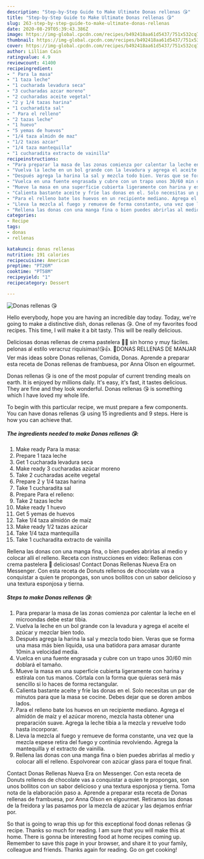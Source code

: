 ```yaml
---
description: "Step-by-Step Guide to Make Ultimate Donas rellenas 😘"
title: "Step-by-Step Guide to Make Ultimate Donas rellenas 😘"
slug: 263-step-by-step-guide-to-make-ultimate-donas-rellenas
date: 2020-08-29T05:39:43.386Z
image: https://img-global.cpcdn.com/recipes/b492418aa61d5437/751x532cq70/donas-rellenas-😘-foto-principal.jpg
thumbnail: https://img-global.cpcdn.com/recipes/b492418aa61d5437/751x532cq70/donas-rellenas-😘-foto-principal.jpg
cover: https://img-global.cpcdn.com/recipes/b492418aa61d5437/751x532cq70/donas-rellenas-😘-foto-principal.jpg
author: Lillian Cain
ratingvalue: 4.9
reviewcount: 41400
recipeingredient:
- " Para la masa"
- "1 taza leche"
- "1 cucharada levadura seca"
- "3 cucharadas azcar moreno"
- "2 cucharadas aceite vegetal"
- "2 y 1/4 tazas harina"
- "1 cucharadita sal"
- " Para el relleno"
- "2 tazas leche"
- "1 huevo"
- "5 yemas de huevos"
- "1/4 taza almidn de maz"
- "1/2 tazas azcar"
- "1/4 taza mantequilla"
- "1 cucharadita extracto de vainilla"
recipeinstructions:
- "Para preparar la masa de las zonas comienza por calentar la leche en el microondas debe estar tibia."
- "Vuelva la leche en un bol grande con la levadura y agrega el aceite el azúcar y mezclar bien todo."
- "Después agrega la harina la sal y mezcla todo bien. Veras que se forma una masa más bien líquida, usa una batidora para amasar durante 10min.a velocidad media."
- "Vuelca en una fuente engrasada y cubre con un trapo unos 30/60 min doblará el tamaño."
- "Mueve la masa en una superficie cubierta ligeramente con harina y estírala con tus manos. Córtala con la forma que quieras será más sencillo si lo haces de forma rectangular."
- "Calienta bastante aceite y fríe las donas en el. Solo necesitas un par de minutos para que la masa se cocine. Debes dejar que se doren ambos lados."
- "Para el relleno bate los huevos en un recipiente mediano. Agrega el almidón de maíz y el azúcar moreno, mezcla hasta obtener una preparación suave. Agrega la leche tibia a la mezcla y revuelve todo hasta incorporar."
- "Lleva la mezcla al fuego y remueve de forma constante, una vez que la mezcla espese retira del fuego y continúa revolviendo. Agrega la mantequilla y el extracto de vainilla."
- "Rellena las donas con una manga fina o bien puedes abrirlas al medio y colocar allí el relleno. Espolvorear con azúcar glass para el toque final."
categories:
- Recipe
tags:
- donas
- rellenas

katakunci: donas rellenas 
nutrition: 191 calories
recipecuisine: American
preptime: "PT26M"
cooktime: "PT58M"
recipeyield: "1"
recipecategory: Dessert

---
```



![Donas rellenas 😘](https://img-global.cpcdn.com/recipes/b492418aa61d5437/751x532cq70/donas-rellenas-😘-foto-principal.jpg)

Hello everybody, hope you are having an incredible day today. Today, we're going to make a distinctive dish, donas rellenas 😘. One of my favorites food recipes. This time, I will make it a bit tasty. This will be really delicious.

Deliciosas donas rellenas de crema pastelera 👌🏻 sin horno y muy fáciles. pelonas al estilo veracruz riquísimas!😘👍. 💖DONAS RELLENAS DE MANJAR Ver más ideas sobre Donas rellenas, Comida, Donas. Aprende a preparar esta receta de Donas rellenas de frambuesa, por Anna Olson en elgourmet.

Donas rellenas 😘 is one of the most popular of current trending meals on earth. It is enjoyed by millions daily. It's easy, it's fast, it tastes delicious. They are fine and they look wonderful. Donas rellenas 😘 is something which I have loved my whole life.


To begin with this particular recipe, we must prepare a few components. You can have donas rellenas 😘 using 15 ingredients and 9 steps. Here is how you can achieve that.

<!--inarticleads1-->

##### The ingredients needed to make Donas rellenas 😘:

1. Make ready  Para la masa:
1. Prepare 1 taza leche
1. Get 1 cucharada levadura seca
1. Make ready 3 cucharadas azúcar moreno
1. Take 2 cucharadas aceite vegetal
1. Prepare 2 y 1/4 tazas harina
1. Take 1 cucharadita sal
1. Prepare  Para el relleno:
1. Take 2 tazas leche
1. Make ready 1 huevo
1. Get 5 yemas de huevos
1. Take 1/4 taza almidón de maíz
1. Make ready 1/2 tazas azúcar
1. Take 1/4 taza mantequilla
1. Take 1 cucharadita extracto de vainilla


Rellena las donas con una manga fina, o bien puedes abrirlas al medio y colocar allí el relleno. Receta con instrucciones en video: Rellenas con crema pastelera 🤤 deliciosas! Contact Donas Rellenas Nueva Era on Messenger. Con esta receta de Donuts rellenos de chocolate vas a conquistar a quien te propongas, son unos bollitos con un sabor delicioso y una textura esponjosa y tierna. 

<!--inarticleads2-->

##### Steps to make Donas rellenas 😘:

1. Para preparar la masa de las zonas comienza por calentar la leche en el microondas debe estar tibia.
1. Vuelva la leche en un bol grande con la levadura y agrega el aceite el azúcar y mezclar bien todo.
1. Después agrega la harina la sal y mezcla todo bien. Veras que se forma una masa más bien líquida, usa una batidora para amasar durante 10min.a velocidad media.
1. Vuelca en una fuente engrasada y cubre con un trapo unos 30/60 min doblará el tamaño.
1. Mueve la masa en una superficie cubierta ligeramente con harina y estírala con tus manos. Córtala con la forma que quieras será más sencillo si lo haces de forma rectangular.
1. Calienta bastante aceite y fríe las donas en el. Solo necesitas un par de minutos para que la masa se cocine. Debes dejar que se doren ambos lados.
1. Para el relleno bate los huevos en un recipiente mediano. Agrega el almidón de maíz y el azúcar moreno, mezcla hasta obtener una preparación suave. Agrega la leche tibia a la mezcla y revuelve todo hasta incorporar.
1. Lleva la mezcla al fuego y remueve de forma constante, una vez que la mezcla espese retira del fuego y continúa revolviendo. Agrega la mantequilla y el extracto de vainilla.
1. Rellena las donas con una manga fina o bien puedes abrirlas al medio y colocar allí el relleno. Espolvorear con azúcar glass para el toque final.


Contact Donas Rellenas Nueva Era on Messenger. Con esta receta de Donuts rellenos de chocolate vas a conquistar a quien te propongas, son unos bollitos con un sabor delicioso y una textura esponjosa y tierna. Toma nota de la elaboración paso a. Aprende a preparar esta receta de Donas rellenas de frambuesa, por Anna Olson en elgourmet. Retiramos las donas de la freidora y las pasamos por la mezcla de azúcar y las dejamos enfriar por. 

So that is going to wrap this up for this exceptional food donas rellenas 😘 recipe. Thanks so much for reading. I am sure that you will make this at home. There is gonna be interesting food at home recipes coming up. Remember to save this page in your browser, and share it to your family, colleague and friends. Thanks again for reading. Go on get cooking!
